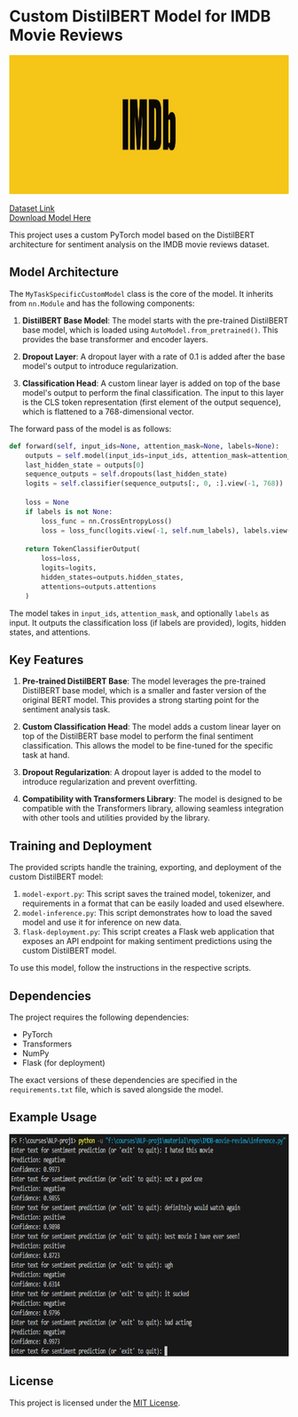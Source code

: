 # Custom DistilBERT Model for IMDB Movie Reviews

<p align="center">
<img src="readme_imgs/IMDb_BrandBanner_1920x425.jpg" width="1920" height="250">
</p>

[Dataset Link](https://www.kaggle.com/datasets/lakshmi25npathi/imdb-dataset-of-50k-movie-reviews)  
[Download Model Here](https://drive.google.com/file/d/1OYmK3vtIiUbh_hZD_hKLfRDq8PDm79xt/view?usp=sharing)


This project uses a custom PyTorch model based on the DistilBERT architecture for sentiment analysis on the IMDB movie reviews dataset.

## Model Architecture

The `MyTaskSpecificCustomModel` class is the core of the model. It inherits from `nn.Module` and has the following components:

1. **DistilBERT Base Model**: The model starts with the pre-trained DistilBERT base model, which is loaded using `AutoModel.from_pretrained()`. This provides the base transformer and encoder layers.

2. **Dropout Layer**: A dropout layer with a rate of 0.1 is added after the base model's output to introduce regularization.

3. **Classification Head**: A custom linear layer is added on top of the base model's output to perform the final classification. The input to this layer is the CLS token representation (first element of the output sequence), which is flattened to a 768-dimensional vector.

The forward pass of the model is as follows:

```python
def forward(self, input_ids=None, attention_mask=None, labels=None):
    outputs = self.model(input_ids=input_ids, attention_mask=attention_mask)
    last_hidden_state = outputs[0]
    sequence_outputs = self.dropouts(last_hidden_state)
    logits = self.classifier(sequence_outputs[:, 0, :].view(-1, 768))
    
    loss = None
    if labels is not None:
        loss_func = nn.CrossEntropyLoss()
        loss = loss_func(logits.view(-1, self.num_labels), labels.view(-1))
    
    return TokenClassifierOutput(
        loss=loss,
        logits=logits,
        hidden_states=outputs.hidden_states,
        attentions=outputs.attentions
    )
```

The model takes in `input_ids`, `attention_mask`, and optionally `labels` as input. It outputs the classification loss (if labels are provided), logits, hidden states, and attentions.

## Key Features

1. **Pre-trained DistilBERT Base**: The model leverages the pre-trained DistilBERT base model, which is a smaller and faster version of the original BERT model. This provides a strong starting point for the sentiment analysis task.

2. **Custom Classification Head**: The model adds a custom linear layer on top of the DistilBERT base model to perform the final sentiment classification. This allows the model to be fine-tuned for the specific task at hand.

3. **Dropout Regularization**: A dropout layer is added to the model to introduce regularization and prevent overfitting.

4. **Compatibility with Transformers Library**: The model is designed to be compatible with the Transformers library, allowing seamless integration with other tools and utilities provided by the library.

## Training and Deployment

The provided scripts handle the training, exporting, and deployment of the custom DistilBERT model:

1. `model-export.py`: This script saves the trained model, tokenizer, and requirements in a format that can be easily loaded and used elsewhere.
2. `model-inference.py`: This script demonstrates how to load the saved model and use it for inference on new data.
3. `flask-deployment.py`: This script creates a Flask web application that exposes an API endpoint for making sentiment predictions using the custom DistilBERT model.

To use this model, follow the instructions in the respective scripts.

## Dependencies

The project requires the following dependencies:

- PyTorch
- Transformers
- NumPy
- Flask (for deployment)

The exact versions of these dependencies are specified in the `requirements.txt` file, which is saved alongside the model.

## Example Usage
<p align="center">
<img src="readme_imgs/Screenshot 2024-10-28 195054.png" alt="PSO minimizing Easom benchmark function" width="720" height="400">
</p>


## License

This project is licensed under the [MIT License](LICENSE).
